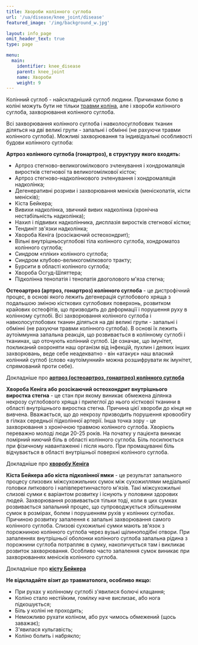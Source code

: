 ```yaml
---
title: Хвороби колінного суглоба
url: '/ua/disease/knee_joint/disease'
featured_image: '/img/background_w.jpg'

layout: info_page
omit_header_text: true
type: page

menu:
  main:
    identifier: knee_disease
    parent: knee_joint
    name: Хвороби
    weight: 9
---
```


Колінний суглоб - найскладніший суглоб людини. Причинами болю в коліні можуть бути не тільки [травми коліна](), але і
хвороби колінного суглоба, захворювання колінного суглоба.

Всі захворювання колінного суглоба і навколосуглобових тканин діляться на дві великі групи - запальні і обмінні (не
рахуючи травми колінного суглоба). Можливі захворювання та індивідуальні особливості будови колінного суглоба:

**Артроз колінного суглоба (гонартроз), в структуру якого входять:**

- Артроз стегново-великогомілкового зчленування і хондромаляція виростків стегнової та великогомілкової кісток; 
- Артроз стегново-надколінкового зчленування і хондромаляція надколінка; 
- Дегенеративні розриви і захворювання менісків (меніскопатія, кісти менісків);
- Кіста Бейкера; 
- Вивихи надколінка, звичний вивих надколінка (хронічна нестабільність надколінка);
- Нахил і підвивих надколінника, дисплазія виростків стегнової кістки;
- Тендиніт зв'язки надколінка;
- Хвороба Кеніга (розсікаючий остеохондрит);
- Вільні внутрішньосуглобові тіла колінного суглоба, хондроматоз колінного суглоба;
- Синдром «пліки» колінного суглоба;
- Синдром клубово-великогомілкового тракту;
- Бурсити в області колінного суглоба;
- Хвороба Осгуд-Шляттера;
- Підколінна тенопатія і тенопатія двоголового м'яза стегна;

**Остеоартроз (артроз, гонартроз) колінного суглоба** - це дистрофічний процес, в основі якого лежить дегенерація
суглобового хряща з подальшою зміною кісткових суглобових поверхонь, розвитком крайових остеофітів, що призводить до
деформації і порушення руху в колінному суглобі. Всі захворювання колінного суглоба і навколосуглобових тканин діляться
на дві великі групи - запальні і обмінні (не рахуючи травми колінного суглоба). В основі їх лежить аутоіммунна запальна
реакція, що розвивається в колінному суглобі і тканинах, що оточують колінний суглоб. Це означає, що імунітет,
покликаний охороняти наш організм від інфекцій, пухлин і деяких інших захворювань, веде себе неадекватно - він «атакує»
наш власний колінний суглоб (слово «аутоімунний» можна розшифрувати як імунітет, спрямований проти себе).

Докладніше про [**артроз (остеоартроз, гонартроз) колінного суглоба**](/ua/disease/knee_joint/osteoarthrosis_arthrosis_gonarthrosis_of_the_knee_joint/)

**Хвороба Кеніга або розсікаючий остеохондрит внутрішнього виростка стегна** - це стан при якому виникає обмежена
ділянка некрозу суглобового хряща і прилеглої до нього кісткової тканини в області внутрішнього виростка стегна. Причина
цієї хвороби до кінця не вивчена. Вважається, що до некрозу призводить порушення кровообігу в гілках середньої
підколінної артерії. Інша точка зору - це захворювання з хронічною травмою колінного суглоба. Хворіють переважно молоді
люди 20-25 років. На початку у пацієнта виникає помірний ниючий біль в області колінного суглоба. Біль посилюється при
фізичному навантаженні і після нього. При промацуванні біль відчувається в області внутрішньої поверхні колінного
суглоба.

Докладніше про [**хворобу Кеніга**](/ua/disease/knee_joint/kenigs_disease/)

**Кіста Бейкера або кіста підколінної ямки** - це результат запального процесу слизових міжсухожильних сумок між
сухожиллями медіальної головки литкового і напівперетинчастого м'язів. Такі міжсухожильні слизові сумки є варіантом
розвитку і існують у половини здорових людей. Захворювання розвивається тільки тоді, коли в цих сумках розвивається
запальний процес, що супроводжується збільшенням сумок в розмірах, болем і порушенням рухів у колінних суглобах.
Причиною розвитку запалення є запальні захворювання самого колінного суглоба. Слизові сухожильні сумки мають зв'язок з
порожниною колінного суглоба через вузькі щілиноподібні отвори. При запаленнях внутрішньої оболонки колінного суглоба
запальна рідина з порожнини суглоба потрапляє в сумку, накопичується там і викликає розвиток захворювання. Особливо
часто запалення сумок виникає при захворюваннях менісків колінного суглоба.

Докладніше про [**кісту Бейкера**](/ua/disease/knee_joint/bakers_cyst/)

**Не відкладайте візит до травматолога, особливо якщо:**

- При рухах у колінному суглобі з'явилися болючі клацання; 
- Коліно стало нестійким, гомілку наче вислизає, або нога підкошується; 
- Біль у коліні не проходить; 
- Неможливо рухати коліном, або рух чимось обмежений (щось заважає); 
- З'явилася кульгавість; 
- Коліно болить і набрякло;